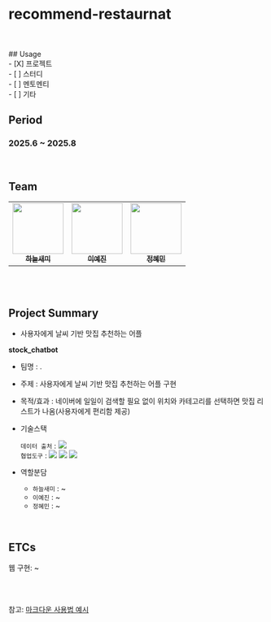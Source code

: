 # recommend-restaurnat
</br>
<br/>
## Usage
<br/>
- [X] 프로젝트
<br/>
- [ ] 스터디
<br/>
- [ ] 멘토멘티
<br/>
- [ ] 기타

<br/>

## Period
### 2025.6 ~ 2025.8
<br/>


## Team
<table>
  <tr>
    <td align="center">
    <a href="https://github.com/haneulsaemi">
      <img src="https://avatars.githubusercontent.com/u/126853146?v=4" width="100px;" alt=""/>
      <br />
      <sub>
        <b>하늘새미</b>
      </sub>
    </a>
    <br />
    </td>
    <td align="center">
    <a href="https://github.com/yeajinleeee">
      <img src="https://avatars.githubusercontent.com/u/178896119?v=4" width="100px;" alt=""/>
      <br />
      <sub>
        <b>이예진</b>
      </sub>
    </a>
    <br />
    </td>
     <td align="center">
    <a href="https://github.com/hyemin138">
      <img src="https://avatars.githubusercontent.com/u/162455065?v=4" width="100px;" alt=""/>
      <br />
      <sub>
        <b>정혜민</b>
      </sub>
    </a>
    <br />
    </td>
  </tr>
</table>

<br/>

<br/>

## Project Summary
- 사용자에게 날씨 기반 맛집 추천하는 어플 

**stock_chatbot**
- 팀명 : .
- 주제 : 사용자에게 날씨 기반 맛집 추천하는 어플 구현
- 목적/효과 : 네이버에 일일이 검색할 필요 없이 위치와 카테고리를 선택하면 맛집 리스트가 나옴(사용자에게 편리함 제공)
- 기술스택<div align=left> 
	`데이터 출처` : 
	<img src="https://img.shields.io/badge/서울시%20공공데이터-0039A6?style=for-the-badge&logo=data&logoColor=white">
	    <br>
	`협업도구` : 
	<img src="https://img.shields.io/badge/Git-F05032?style=for-the-badge&logo=GitHub&logoColor=white">
	<img src="https://img.shields.io/badge/Notion-000000?style=for-the-badge&logo=Notion&logoColor=white">
	<img src="https://img.shields.io/badge/Google_Colab-F9AB00?style=for-the-badge&logo=Google%20Colab&logoColor=white">
	    <br>
	</div>

- 역할분담 
	- `하늘새미` : ~
	- `이예진` : ~
	- `정혜민` : ~
<br/>

## ETCs

웹 구현: ~

<br/><br/>

참고: [마크다운 사용법 예시](https://theorydb.github.io/envops/2019/05/22/envops-blog-how-to-use-md/)
